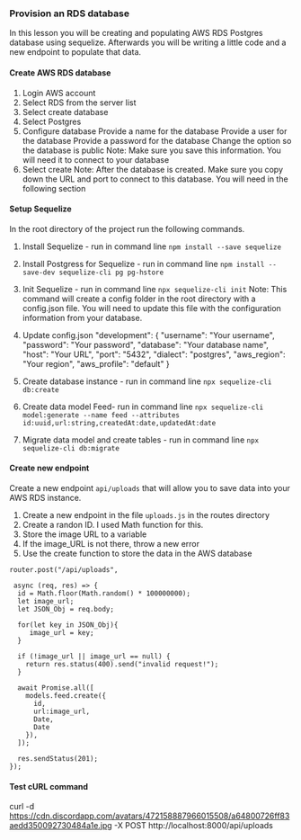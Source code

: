 
### Provision an RDS database
In this lesson you will be creating and populating AWS RDS Postgres database using sequelize. Afterwards you will be writing a little code and a new endpoint to populate that data.

#### Create AWS RDS database
1. Login AWS account
2. Select RDS from the server list
3. Select create database
4. Select Postgres
5. Configure database
   Provide a name for the database
   Provide a user for the database
   Provide a password for the database
   Change the option so the database is public
   Note: Make sure you save this information. You will need it to connect to your database
6. Select create
   Note: After the database is created. Make sure you copy down the URL and port to connect to this database. You will need in the following section

#### Setup Sequelize
In the root directory of the project run the following commands.

1. Install Sequelize - run in command line `npm install --save sequelize`
2. Install Postgress for Sequelize - run in command line `npm install --save-dev sequelize-cli pg pg-hstore`
3. Init Sequelize - run in command line `npx sequelize-cli init`
   Note: This command will create a config folder in the root directory with a config.json file. You will need to update this file with the configuration information from your database.

4. Update config.json
   "development": {
   "username": "Your username",
   "password": "Your password",
   "database": "Your database name",
   "host": "Your URL",
   "port": "5432",
   "dialect": "postgres",
   "aws_region": "Your region",
   "aws_profile": "default"
   }

5. Create database instance - run in command line `npx sequelize-cli db:create`
6. Create data model Feed- run in command line `npx sequelize-cli model:generate --name feed --attributes id:uuid,url:string,createdAt:date,updatedAt:date`
7. Migrate data model and create tables - run in command line `npx sequelize-cli db:migrate`

#### Create new endpoint
Create a new endpoint `api/uploads` that will allow you to save data into your AWS RDS instance.
1. Create a new endpoint in the file `uploads.js` in the routes directory
2. Create a randon ID. I used Math function for this.
3. Store the image URL to a variable
4. If the image_URL is not there, throw a new error
5. Use the create function to store the data in the AWS database

```
router.post("/api/uploads",

 async (req, res) => {
  id = Math.floor(Math.random() * 100000000);
  let image_url;
  let JSON_Obj = req.body;

  for(let key in JSON_Obj){
     image_url = key;
  }

  if (!image_url || image_url == null) {
    return res.status(400).send("invalid request!");
  }
  
  await Promise.all([
    models.feed.create({
      id,
      url:image_url,
      Date,
      Date
    }),
  ]);

  res.sendStatus(201);
});

```

#### Test cURL command
curl -d https://cdn.discordapp.com/avatars/472158887966015508/a64800726ff83aedd350092730484a1e.jpg -X POST http://localhost:8000/api/uploads
